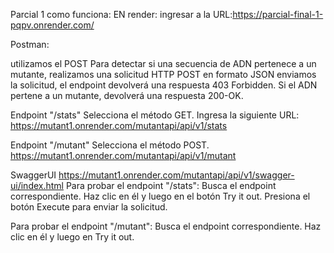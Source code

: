 Parcial 1
como funciona:
EN render:
ingresar a la URL:https://parcial-final-1-pqpv.onrender.com/

Postman:

utilizamos el POST
Para detectar si una secuencia de ADN pertenece a un mutante, realizamos una solicitud HTTP POST en formato JSON 
  enviamos la solicitud, 
  el endpoint devolverá una respuesta 403 Forbidden.
  Si el ADN pertene a un mutante, 
  devolverá una respuesta 200-OK.
  
Endpoint "/stats"
Selecciona el método GET.
Ingresa la siguiente URL:
https://mutant1.onrender.com/mutantapi/api/v1/stats


Endpoint "/mutant"
Selecciona el método POST.
https://mutant1.onrender.com/mutantapi/api/v1/mutant





SwaggerUI
https://mutant1.onrender.com/mutantapi/api/v1/swagger-ui/index.html
Para probar el endpoint "/stats":
Busca el endpoint correspondiente.
Haz clic en él y luego en el botón Try it out.
Presiona el botón Execute para enviar la solicitud.


Para probar el endpoint "/mutant":
Busca el endpoint correspondiente.
Haz clic en él y luego en Try it out.



